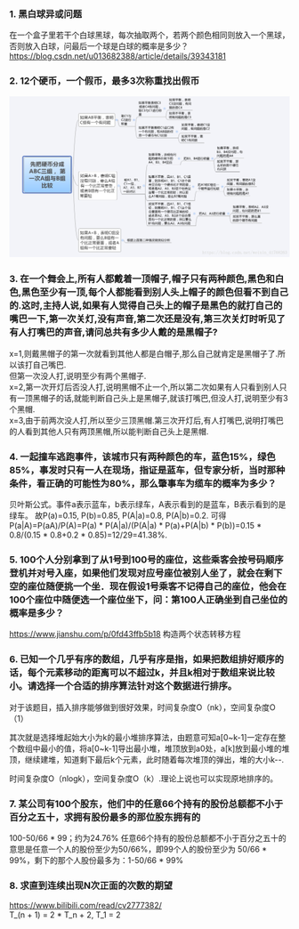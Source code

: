 ### 1. 黑白球异或问题
在一个盒子里若干个白球黑球，每次抽取两个，若两个颜色相同则放入一个黑球，否则放入白球，问最后一个球是白球的概率是多少？  
https://blog.csdn.net/u013682388/article/details/39343181

### 2. 12个硬币，一个假币，最多3次称重找出假币
![](https://github.com/FFizzZZ/Fizz/blob/master/Algorithm/Pictures/硬币.png)

### 3. 在一个舞会上,所有人都戴着一顶帽子,帽子只有两种颜色,黑色和白色,黑色至少有一顶,每个人都能看到别人头上帽子的颜色但看不到自己的.这时,主持人说,如果有人觉得自己头上的帽子是黑色的就打自己的嘴巴一下,第一次关灯,没有声音,第二次还是没有,第三次关灯时听见了有人打嘴巴的声音,请问总共有多少人戴的是黑帽子?

x=1,则戴黑帽子的第一次就看到其他人都是白帽子,那么自己就肯定是黑帽子了.所以该打自己嘴巴.  
但第一次没人打,说明至少有两个黑帽子.  
x=2,第一次开灯后否没人打,说明黑帽不止一个,所以第二次如果有人只看到别人只有一顶黑帽子的话,就能判断自己头上是黑帽子,就该打嘴巴,但没人打,说明至少有3个黑帽.  
x=3,由于前两次没人打,所以至少三顶黑帽.第三次开灯后,有人打嘴巴,说明打嘴巴的人看到其他人只有两顶黑帽,所以能判断自己头上是黑帽.  

### 4. 一起撞车逃跑事件，该城市只有两种颜色的车，蓝色15%，绿色85%，事发时只有一人在现场，指证是蓝车，但专家分析，当时那种条件，看正确的可能性为80%，那么肇事车为缆车的概率为多少？

贝叶斯公式。事件a表示蓝车，b表示绿车，A表示看到的是蓝车，B表示看到的是绿车。 故P(a)=0.15, P(b)=0.85, P(A|a)=0.8, P(A|b)=0.2. 可得P(a|A)=P(aA)/P(A)=P(a) * P(A|a)/(P(A|a) * P(a)+P(A|b) * P(b))=0.15 * 0.8/(0.15 * 0.8+0.2 * 0.85)=12/29=41.38%.

### 5. 100个人分别拿到了从1号到100号的座位，这些乘客会按号码顺序登机并对号入座，如果他们发现对应号座位被别人坐了，就会在剩下空的座位随便挑一个坐．现在假设1号乘客不记得自己的座位，他会在100个座位中随便选一个座位坐下，问：第100人正确坐到自己坐位的概率是多少？

https://www.jianshu.com/p/0fd43ffb5b18 构造两个状态转移方程

### 6. 已知一个几乎有序的数组，几乎有序是指，如果把数组排好顺序的话，每个元素移动的距离可以不超过k，并且k相对于数组来说比较小。请选择一个合适的排序算法针对这个数据进行排序。

对于该题目，插入排序能够做到很好效果，时间复杂度O（nk），空间复杂度O（1）

其次就是选择堆起始大小为k的最小堆排序算法，由题意可知a[0~k-1]一定存在整个数组中最小的值，将a[0~k-1]导出最小堆，堆顶放到a0处，a[k]放到最小堆的堆顶，继续建堆，知道剩下最后k个元素，此时随着每次堆顶的弹出，堆的大小k--.

时间复杂度O（nlogk），空间复杂度O（k）.理论上说也可以实现原地排序的。

### 7. 某公司有100个股东，他们中的任意66个持有的股份总额都不小于百分之五十，求拥有股份最多的那位股东拥有的

100-50/66 * 99；约为24.76%
任意66个持有的股份总额都不小于百分之五十的意思是任意一个人的股份至少为50/66%，即99个人的股份至少为
50/66 * 99%，剩下的那个人股份最多为：1-50/66 * 99%

### 8. 求直到连续出现N次正面的次数的期望

https://www.bilibili.com/read/cv2777382/  
T_(n + 1) = 2 * T_n + 2,  T_1 = 2
